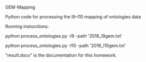 GEM-Mapping

Python code for processing the I9-I10 mapping of ontologies data

Running insturctions:


python process_ontologies.py -I9  -path '2018_I9gem.txt'

python process_ontologies.py -I10  -path '2018_I10gem.txt'

"result.docx" is the documentation for this homework.

